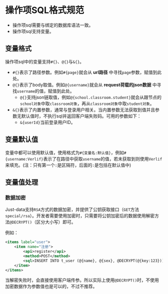 # 操作项SQL格式规范

* 操作项sql需要与绑定的数据库语法一致。
* 操作项sql支持变量。

## 变量格式

操作项sql中的变量支持`#{}`、`@{}`与`&{}`。

* `#{}`表示了路径参数。例如`#{page}`就会从 __url路径__ 中寻找`page`参数，赋值到此处。
* `@{}`表示了body取值。例如`@{username}`就会从 __request荷载的json数据__ 中寻找`username`的值，赋值到此处。
  * `@{}`支持json链取值，例如`@{school.classroom.student}`就会从跟节点的`school对象`中取`classroom对象`，再从`classroom对象`中取`student对象`。
* `&{}`表示了内置参数，通常与登录用户相关。当内置参数无法获取到值并且参数无默认值时，不执行sql并返回客户端失败码。可用的参数如下：
  * `&{userId}`当前登录用户ID。

## 变量默认值

变量中都可以使用默认值，使用格式为`#{变量名:默认值}`，例如`#{username:Verlif}`表示了在路径中获取`username`的值，若未获取到则使用`Verlif`来填充。(注：只有第一个`:`是区隔符，后面的`:`是包括在默认值中)

## 变量值处理

### 数据加密

Just-data支持`RSA`方式的数据加密，并提供了公钥获取接口（`GET`方法`special/rsa`）。开发者需要使用加密时，只需要将公钥加密后的数据使用解密方法`@DECRYPT()`（区分大小写）即可。

例如：

```xml
<items label="user">
    <item name="注册">
        <api>register</api>
        <method>POST</method>
        <sql>INSERT INTO t_user (@{name}, @{sex}, @DECRYPT(@{key:123})) </sql>
    </item>
</items>
```

当解密失败时，会直接使用客户端传参。所以实际上使用`@DECRYPT()`时，不使用加密数据作为参数值也是可以的，不过不推荐。
